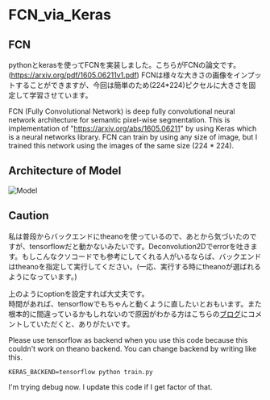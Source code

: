 # FCN_via_Keras

## FCN

pythonとkerasを使ってFCNを実装しました。こちらがFCNの論文です。(https://arxiv.org/pdf/1605.06211v1.pdf) FCNは様々な大きさの画像をインプットすることができますが、今回は簡単のため(224*224)ピクセルに大きさを固定して学習させています。

FCN (Fully Convolutional Network) is deep fully convolutional neural network architecture for semantic pixel-wise segmentation. This is implementation of "https://arxiv.org/abs/1605.06211" by using Keras which is a neural networks library. FCN can train by using any size of image, but I trained this network using the images of the same size (224 * 224).

## Architecture of Model
![Model](https://github.com/k3nt0w/garage/blob/master/img/FCN_model.png "Model_of_FCN")

## Caution

私は普段からバックエンドにtheanoを使っているので、あとから気づいたのですが、tensorflowだと動かないみたいです。Deconvolution2Dでerrorを吐きます。もしこんなクソコードでも参考にしてくれる人がいるならば、バックエンドはtheanoを指定して実行してください。(一応、実行する時にtheanoが選ばれるようになっています。)

上のようにoptionを設定すれば大丈夫です。  
時間があれば、tensorflowでもちゃんと動くように直したいとおもいます。また根本的に間違っているかもしれないので原因がわかる方はこちらの[ブログ](http://ket-30.hatenablog.com)にコメントしていただくと、ありがたいです。

Please use tensorflow as backend when you use this code because this couldn't work on theano backend. You can change backend by writing like this.

`KERAS_BACKEND=tensorflow python train.py`

I'm trying debug now. I update this code if I get factor of that.

